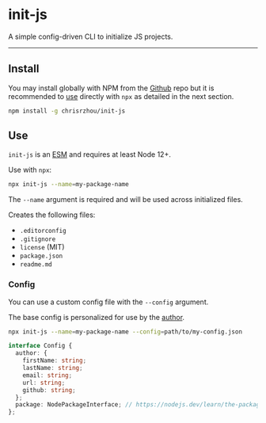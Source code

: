 # init-js

A simple config-driven CLI to initialize JS projects.

---

## Install

You may install globally with NPM from the [Github][] repo but it is recommended to [use](#use) directly with `npx` as detailed in the next section.

```sh
npm install -g chrisrzhou/init-js
```

## Use

`init-js` is an [ESM][] and requires at least Node 12+.

Use with `npx`:

```sh
npx init-js --name=my-package-name
```

The `--name` argument is required and will be used across initialized files.

Creates the following files:
- `.editorconfig`
- `.gitignore`
- `license` (MIT)
- `package.json`
- `readme.md`

### Config

You can use a custom config file with the `--config` argument.

The base config is personalized for use by the [author][].

```sh
npx init-js --name=my-package-name --config=path/to/my-config.json
```

```ts
interface Config {
  author: {
    firstName: string;
    lastName: string;
    email: string;
    url: string;
    github: string;
  };
  package: NodePackageInterface; // https://nodejs.dev/learn/the-package-json-guide
};
```

<!-- defs -->
[author]: https://github.com/chrisrzhou
[esm]: https://nodejs.org/api/esm.html
[github]: https://github.com/chrisrzhou/init-js
